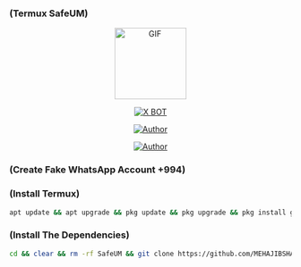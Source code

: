 ### (Termux SafeUM)


<p align="center">
<img src="https://d.top4top.io/p_1837luigd0.gif" alt="GIF" width="128" height="128"/>
</p>
<p align="center">
<a href="#"><img title="X BOT" src="https://img.shields.io/badge/Dark-Bot-blue?colorA=%23ff0000&colorB=%23017e40&style=for-the-badge"></a>
</p>
<p align="center">
<a href="https://github.com/MEHAJIBSHA"><img title="Author" src="https://img.shields.io/badge/Author-MrDevils-orange.svg?style=for-the-badge&logo=github"></a>
</p>
<p align="center">
<a href="https://github.com/techgod143/https://github.com/techgod143/SafeUM"><img title="Author" src="https://img.shields.io/badge/Author-MrDevils-orange.svg?style=for-the-badge&logo=github"></a>
</p>





### (Create Fake WhatsApp Account +994)





### (Install Termux)
 
 
````bash
apt update && apt upgrade && pkg update && pkg upgrade && pkg install git && pkg install python && pip install mechanize && pip install fake_useragent && pip install requests
````


 ### (Install The Dependencies)

 
````bash
cd && clear && rm -rf SafeUM && git clone https://github.com/MEHAJIBSHA/SafeUM && cd SafeUM && python Create.py
````
